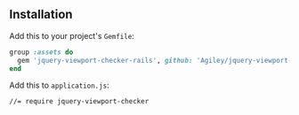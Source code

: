 ## Installation

Add this to your project's `Gemfile`:

```ruby
group :assets do
  gem 'jquery-viewport-checker-rails', github: 'Agiley/jquery-viewport-checker-rails'
end
```

Add this to `application.js`:

    //= require jquery-viewport-checker
